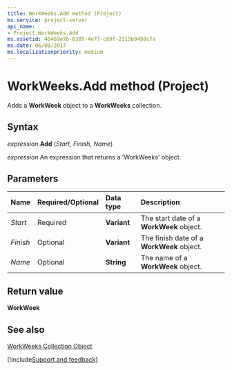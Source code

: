 ```yaml
---
title: WorkWeeks.Add method (Project)
ms.service: project-server
api_name:
- Project.WorkWeeks.Add
ms.assetid: 46469e7b-8309-4e77-c89f-2115b9498c7a
ms.date: 06/08/2017
ms.localizationpriority: medium
---
```



# WorkWeeks.Add method (Project)

Adds a **WorkWeek** object to a **WorkWeeks** collection.


## Syntax

_expression_.**Add** (_Start_, _Finish_, _Name_)

 _expression_ An expression that returns a 'WorkWeeks' object.


## Parameters



|Name|Required/Optional|Data type|Description|
|:-----|:-----|:-----|:-----|
| _Start_|Required|**Variant**|The start date of a **WorkWeek** object.|
| _Finish_|Optional|**Variant**|The finish date of a **WorkWeek** object.|
| _Name_|Optional|**String**|The name of a **WorkWeek** object.|

## Return value

 **WorkWeek**


## See also


[WorkWeeks Collection Object](Project.workweeks.md)

[!include[Support and feedback](~/includes/feedback-boilerplate.md)]